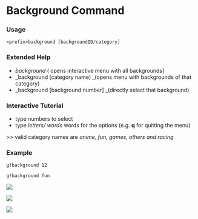 # Background Command

### Usage

```
<prefix>background [backgroundID/category]
```

### Extended Help

* _background_ \( opens interactive menu with all backgrounds\]
* _background \[category name\] _\(opens menu with backgrounds of that category\)
* _background \[background number\] _\(directly select that background\) 

### Interactive Tutorial

* type numbers to select
* type _letters/ words_ words for the options \(e.g. **q** for quitting the menu\)

&gt;&gt; valid category names are _anime, fun, games, others and racing_

### Example

```
g!background 12
```

```
g!background fun
```

![](https://cdn.discordapp.com/attachments/282295514727448587/358591334245728287/image.png)

![](https://cdn.discordapp.com/attachments/282295514727448587/358592260314759170/image.png)

![](https://cdn.discordapp.com/attachments/282295514727448587/358591344010067969/image.png)

